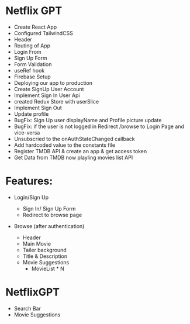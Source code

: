 # Netflix GPT

- Create React App
- Configured TailwindCSS
- Header
- Routing of App
- Login From
- Sign Up Form
- Form Validation
- useRef hook
- Firebase Setup
- Deploying our app to production
- Create SignUp User Account
- Implement Sign In User Api
- created Redux Store with userSlice
- Implement Sign Out
- Update profile
- BugFix: Sign Up user displayName and Profile picture update
- BugFix: if the user is not logged in Redirect /browse to Login Page and vice-versa
- Unsubscried to the onAuthStateChanged callback
- Add hardcoded value to the constants file
- Register TMDB API & create an app & get access token
- Get Data from TMDB now playling movies list API

# Features:

- Login/Sign Up

  - Sign In/ Sign Up Form
  - Redirect to browse page

- Browse (after authentication)
  - Header
  - Main Movie
  - Tailer background
  - Title & Description
  - Movie Suggestions
    - MovieList \* N

# NetflixGPT

- Search Bar
- Movie Suggestions
